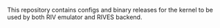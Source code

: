 This repository contains configs and binary releases
for the kernel to be used by both RIV emulator and RIVES backend.
